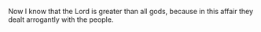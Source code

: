 Now I know that the Lord is greater than all gods, because in this affair they dealt arrogantly with the people.
